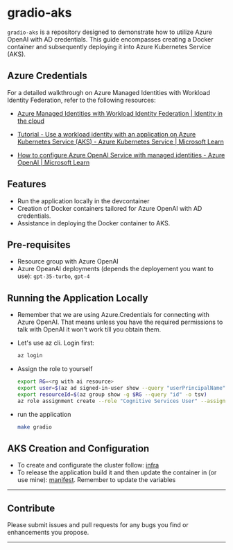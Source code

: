# gradio-aks

`gradio-aks` is a repository designed to demonstrate how to utilize Azure OpenAI with AD credentials. This guide encompasses creating a Docker container and subsequently deploying it into Azure Kubernetes Service (AKS).

## Azure Credentials

For a detailed walkthrough on Azure Managed Identities with Workload Identity Federation, refer to the following resources:

- [Azure Managed Identities with Workload Identity Federation | Identity in the cloud](https://blog.identitydigest.com/azuread-federate-mi/)

- [Tutorial - Use a workload identity with an application on Azure Kubernetes Service (AKS) - Azure Kubernetes Service | Microsoft Learn](https://learn.microsoft.com/en-us/azure/aks/learn/tutorial-kubernetes-workload-identity)

- [How to configure Azure OpenAI Service with managed identities - Azure OpenAI | Microsoft Learn](https://learn.microsoft.com/en-us/azure/ai-services/openai/how-to/managed-identity)

## Features

- Run the application locally in the devcontainer
- Creation of Docker containers tailored for Azure OpenAI with AD credentials.
- Assistance in deploying the Docker container to AKS.

## Pre-requisites

- Resource group with Azure OpenAI
- Azure OpeanAI deployments (depends the deployement you want to use): `gpt-35-turbo`, `gpt-4`

## Running the Application Locally

- Remember that we are using Azure.Credentials for connecting with Azure OpenAI. That means unless you have the required permissions to talk with OpenAI it won't work till you obtain them.
- Let's use az cli. Login first:

    ```bash
    az login
    ```

- Assign the role to yourself

    ```bash
    export RG=<rg with ai resource>
    export user=$(az ad signed-in-user show --query "userPrincipalName" -o tsv)
    export resourceId=$(az group show -g $RG --query "id" -o tsv)
    az role assignment create --role "Cognitive Services User" --assignee $user --scope $resourceId
    ```

- run the application

    ```bash
    make gradio
    ```

## AKS Creation and Configuration

- To create and configurate the cluster follow: [infra](./infra/azcli.sh)
- To release the application build it and then update the container in (or use mine): [manifest](./release/manifest.yaml). Remember to update the variables

---

## Contribute

Please submit issues and pull requests for any bugs you find or enhancements you propose.

---
